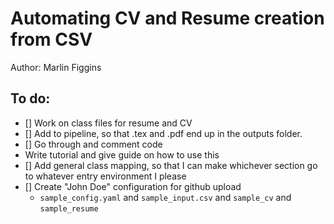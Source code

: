 # Automating CV and Resume creation from CSV
Author: Marlin Figgins

## To do:
- [] Work on class files for resume and CV
- [] Add to pipeline, so that .tex and .pdf end up in the outputs folder.
- [] Go through and comment code
- Write tutorial and give guide on how to use this
- [] Add general class mapping, so that I can make whichever section go to whatever entry environment I please
- [] Create "John Doe" configuration for github upload
  - `sample_config.yaml` and `sample_input.csv` and `sample_cv` and `sample_resume`
